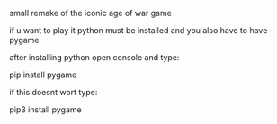 small remake of the iconic age of war game

if u want to play it python must be installed and you also have to have pygame

after installing python open console and type:

pip install pygame

if this doesnt wort type:

pip3 install pygame
